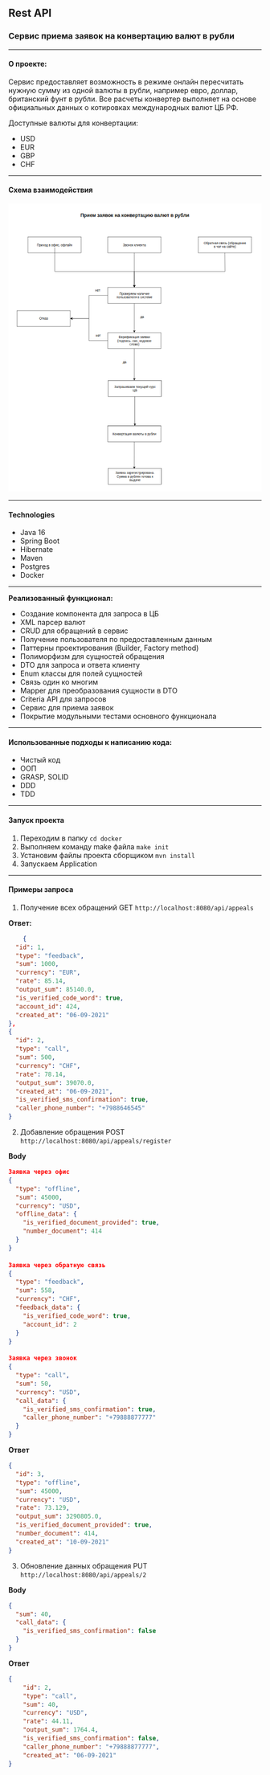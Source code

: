 
## Rest API
### Сервис приема заявок на конвертацию валют в рубли
____

#### О проекте:
Сервис предоставляет возможность в режиме онлайн пересчитать нужную сумму из одной 
валюты в рубли, например евро, доллар, британский фунт в рубли. Все расчеты 
конвертер выполняет на основе официальных данных о котировках международных валют 
ЦБ РФ.


Доступные валюты для конвертации:

- USD
- EUR
- GBP
- CHF

---

#### Схема взаимодействия

![](md/img/schema.png)

---

#### Technologies
- Java 16
- Spring Boot
- Hibernate
- Maven
- Postgres
- Docker





----

**Реализованный функционал:**
- Создание компонента для запроса в ЦБ
- XML парсер валют
- CRUD для обращений в сервис
- Получение пользователя по предоставленным данным
- Паттерны проектирования (Builder, Factory method)
- Полиморфизм для сущностей обращения
- DTO для запроса и ответа клиенту
- Enum классы для полей сущностей
- Связь один ко многим
- Mapper для преобразования сущности в DTO
- Criteria API для запросов
- Сервис для приема заявок
- Покрытие модульными тестами основного функционала

----

#### Использованные подходы к написанию кода:

- Чистый код
- ООП
- GRASP, SOLID
- DDD
- TDD

----


#### Запуск проекта

1. Переходим в папку `cd docker`
2. Выполняем команду make файла `make init`
3. Установим файлы проекта сборщиком `mvn install`
4. Запускаем Application

----
#### Примеры запроса

1. Получение всех обращений GET
`http://localhost:8080/api/appeals`


**Ответ:**
```json
    {
  "id": 1,
  "type": "feedback",
  "sum": 1000,
  "currency": "EUR",
  "rate": 85.14,
  "output_sum": 85140.0,
  "is_verified_code_word": true,
  "account_id": 424,
  "created_at": "06-09-2021"
},
{
  "id": 2,
  "type": "call",
  "sum": 500,
  "currency": "CHF",
  "rate": 78.14,
  "output_sum": 39070.0,
  "created_at": "06-09-2021",
  "is_verified_sms_confirmation": true,
  "caller_phone_number": "+7988646545"
}
```

2. Добавление обращения POST `http://localhost:8080/api/appeals/register`

**Body**
```json
Заявка через офис
{
  "type": "offline",
  "sum": 45000,
  "currency": "USD",
  "offline_data": {
    "is_verified_document_provided": true,
    "number_document": 414
  }
}

Заявка через обратную связь
{
  "type": "feedback",
  "sum": 558,
  "currency": "CHF",
  "feedback_data": {
    "is_verified_code_word": true,
    "account_id": 2
  }
}

Заявка через звонок
{
  "type": "call",
  "sum": 50,
  "currency": "USD",
  "call_data": {
    "is_verified_sms_confirmation": true,
    "caller_phone_number": "+79888877777"
  }
}
```

**Ответ**
```json
{
  "id": 3,
  "type": "offline",
  "sum": 45000,
  "currency": "USD",
  "rate": 73.129,
  "output_sum": 3290805.0,
  "is_verified_document_provided": true,
  "number_document": 414,
  "created_at": "10-09-2021"
}
```

3. Обновление данных обращения PUT `http://localhost:8080/api/appeals/2`

**Body**
```json
{
  "sum": 40,
  "call_data": {
    "is_verified_sms_confirmation": false
  }
}
```

**Ответ**
```json
{
    "id": 2,
    "type": "call",
    "sum": 40,
    "currency": "USD",
    "rate": 44.11,
    "output_sum": 1764.4,
    "is_verified_sms_confirmation": false,
    "caller_phone_number": "+79888877777",
    "created_at": "06-09-2021"
}
```